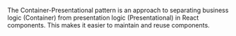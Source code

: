 The Container-Presentational pattern is an approach to separating business logic (Container) from presentation logic (Presentational) in React components. This makes it easier to maintain and reuse components.